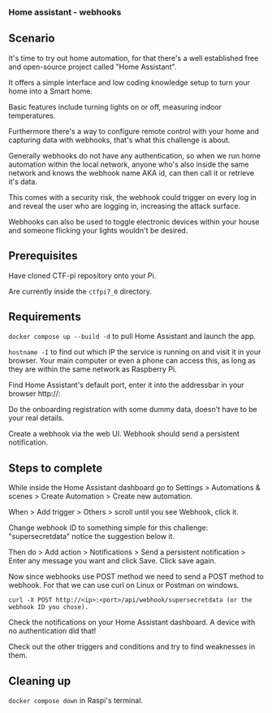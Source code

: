 ### Home assistant - webhooks

## Scenario

It's time to try out home automation, for that there's a well established free and open-source project called "Home Assistant".

It offers a simple interface and low coding knowledge setup to turn your home into a Smart home.

Basic features include turning lights on or off, measuring indoor temperatures.

Furthermore there's a way to configure remote control with your home and capturing data with webhooks, that's what this challenge is about.

Generally webhooks do not have any authentication, so when we run home automation within the local network, anyone who's also inside the same network and knows the webhook name AKA id, can then call it or retrieve it's data.

This comes with a security risk, the webhook could trigger on every log in and reveal the user who are logging in, increasing the attack surface. 

Webhooks can also be used to toggle electronic devices within your house and someone flicking your lights wouldn't be desired.

## Prerequisites

Have cloned CTF-pi repository onto your Pi.

Are currently inside the `ctfpi7_0` directory.

## Requirements

`docker compose up --build -d` to pull Home Assistant and launch the app.

`hostname -I` to find out which IP the service is running on and visit it in your browser. Your main computer or even a phone can access this, as long as they are within the same network as Raspberry Pi.

Find Home Assistant's default port, enter it into the addressbar in your browser http://<ip>:<port> 

Do the onboarding registration with some dummy data, doesn't have to be your real details.

Create a webhook via the web UI. Webhook should send a persistent notification.


## Steps to complete

While inside the Home Assistant dashboard go to Settings > Automations & scenes > Create Automation > Create new automation.

When > Add trigger > Others > scroll until you see Webhook, click it.

Change webhook ID to something simple for this challenge: "supersecretdata" notice the suggestion below it.

Then do > Add action > Notifications > Send a persistent notification > Enter any message you want and click Save. Click save again.

Now since webhooks use POST method we need to send a POST method to webhook. For that we can use curl on Linux or Postman on windows.
```
curl -X POST http://<ip>:<port>/api/webhook/supersecretdata (or the webhook ID you chose).
```
Check the notifications on your Home Assistant dashboard. A device with no authentication did that!

Check out the other triggers and conditions and try to find weaknesses in them.


## Cleaning up

`docker compose down` in Raspi's terminal. 